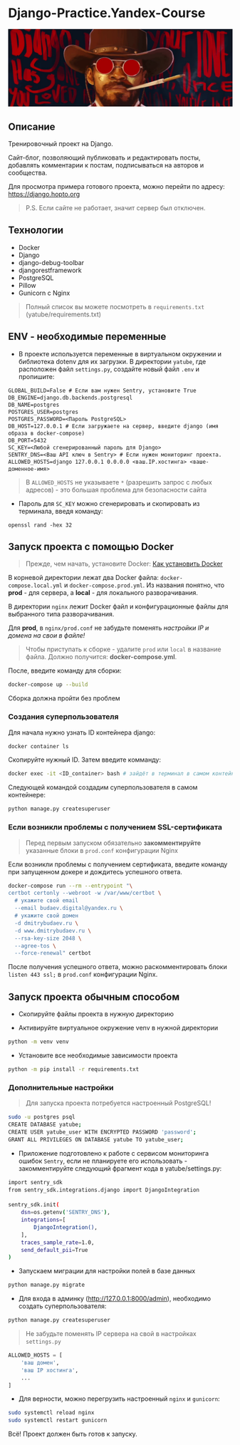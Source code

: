 # Django-Practice.Yandex-Course

![Django Love](_assets/django_love.png)

## Описание

Тренировочный проект на Django.

Сайт-блог, позволяющий публиковать и редактировать посты, добавлять комментарии к постам, подписываться на авторов и сообщества.

Для просмотра примера готового проекта, можно перейти по адресу: https://django.hopto.org

> P.S. Если сайте не работает, значит сервер был отключен.


## Технологии

- Docker
- Django
- django-debug-toolbar
- djangorestframework
- PostgreSQL
- Pillow
- Gunicorn c Nginx

>Полный список вы можете посмотреть в `requirements.txt` (yatube/requirements.txt)

## ENV - необходимые переменные

- В проекте используется переменные в виртуальном окружении и библиотека dotenv для их загрузки. В директории `yatube`, где расположен файл `settings.py`, создайте новый файл `.env` и пропишите:

```text
GLOBAL_BUILD=False # Если вам нужен Sentry, установите True
DB_ENGINE=django.db.backends.postgresql
DB_NAME=postgres
POSTGRES_USER=postgres
POSTGRES_PASSWORD=<Пароль PostgreSQL>
DB_HOST=127.0.0.1 # Если загружаете на сервер, введите django (имя образа в docker-compose)
DB_PORT=5432
SC_KEY=<Любой сгенерированный пароль для Django>
SENTRY_DNS=<Ваш API ключ в Sentry> # Если нужен мониторинг проекта.
ALLOWED_HOSTS=django 127.0.0.1 0.0.0.0 <ваш.IP.хостинга> <ваше-доменное-имя>
```

> В `ALLOWED_HOSTS` не указываете `*` (разрешить запрос с любых адресов) - это большая проблема для безопасности сайта

- Пароль для `SC_KEY` можно сгенерировать и скопировать из терминала, введя команду:
```
openssl rand -hex 32
```

## Запуск проекта с помощью Docker

> Прежде, чем начать, установите Docker: [Как установить Docker](https://docs.docker.com/engine/install/)

В корневой директории лежат два Docker файла: `docker-compose.local.yml` и `docker-compose.prod.yml`.
Из названия понятно, что **prod** - для сервера, а **local** - для локального разворачивания.

В директории `nginx` лежит Docker файл и конфигурационные файлы для выбранного типа разворачивания.

Для **prod**, в `nginx/prod.conf` не забудьте поменять *настройки IP и домена на свои в файле!*

> Чтобы приступать к сборке - удалите `prod` или `local` в название файла. Должно получится: **docker-compose.yml**. 

После, введите команду для сборки:

```bash
docker-compose up --build
```
Сборка должна пройти без проблем


### Создания суперпользователя

Для начала нужно узнать ID контейнера django:

```bash
docker container ls
```

Скопируйте нужный ID. Затем введите комманду:

```bash
docker exec -it <ID_container> bash # зайдёт в терминал в самом контейнере
```

Следующей командой создадим суперпользователя в самом контейнере:

```bash
python manage.py createsuperuser
```

### Если возникли проблемы с получением SSL-сертификата

> Перед первым запуском обязательно **закомментируйте** указанные блоки в `prod.conf` конфигурации Nginx

Если возникли проблемы с получением сертификата, введите команду при запущенном докере и дождитесь успешного ответа.

```bash
docker-compose run --rm --entrypoint "\
certbot certonly --webroot -w /var/www/certbot \
  # укажите свой email
  --email budaev.digital@yandex.ru \
  # укажите свой домен
  -d dmitrybudaev.ru \
  -d www.dmitrybudaev.ru \
  --rsa-key-size 2048 \
  --agree-tos \
  --force-renewal" certbot
```

После получения успешного ответа, можно раскомментировать блоки `listen 443 ssl;` в `prod.conf` конфигурации Nginx.


## Запуск проекта обычным способом

- Скопируйте файлы проекта в нужную директорию

- Активируйте виртуальное окружение venv в нужной директории
```bash
python -m venv venv
```

- Установите все необходимые зависимости проекта
```bash
python -m pip install -r requirements.txt
``` 

### Дополнительные настройки


> Для запуска проекта потребуется настроенный PostgreSQL!

```bash
sudo -u postgres psql
CREATE DATABASE yatube;
CREATE USER yatube_user WITH ENCRYPTED PASSWORD 'password'; 
GRANT ALL PRIVILEGES ON DATABASE yatube TO yatube_user;
```
- Приложение подготовлено к работе с сервисом мониторинга ошибок `Sentry`, если не планируете его использовать - закомментируйте следующий фрагмент кода в yatube/settings.py:

```bash
import sentry_sdk
from sentry_sdk.integrations.django import DjangoIntegration

sentry_sdk.init(
    dsn=os.getenv('SENTRY_DNS'),
    integrations=[
        DjangoIntegration(),
    ],
    traces_sample_rate=1.0,
    send_default_pii=True
)
```

- Запускаем миграции для настройки полей в базе данных

```bash
python manage.py migrate
```

- Для входа в админку (http://127.0.0.1:8000/admin), необходимо создать суперпользователя:
```bash
python manage.py createsuperuser
```

> Не забудьте поменять IP сервера на свой в настройках `settings.py`
```python
ALLOWED_HOSTS = [
    'ваш домен',
    'ваш IP хостинга',
    ...
]
```

- Для верности, можно перегрузить настроенный `nginx` и `gunicorn`:
```bash
sudo systemctl reload nginx
sudo systemctl restart gunicorn
```

Всё! Проект должен быть готов к запуску.